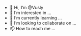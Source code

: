 - 👋 Hi, I’m @Vusly
- 👀 I’m interested in ...
- 🌱 I’m currently learning ...
- 💞️ I’m looking to collaborate on ...
- 📫 How to reach me ...

<!---
Vusly/Vusly is a ✨ special ✨ repository because its `README.md` (this file) appears on your GitHub profile.
You can click the Preview link to take a look at your changes.
--->

